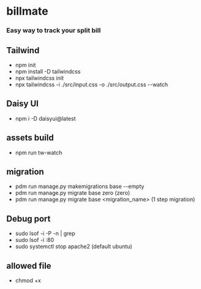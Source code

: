 # billmate

### Easy way to track your split bill

## Tailwind
- npm init
- npm install -D tailwindcss
- npx tailwindcss init
- npx tailwindcss -i ./src/input.css -o ./src/output.css --watch

## Daisy UI
- npm i -D daisyui@latest

## assets build
- npm run tw-watch

## migration
- pdm run manage.py makemigrations base --empty
- pdm run manage.py migrate base zero (zero)
- pdm run manage.py migrate base <migration_name> (1 step migration)

## Debug port
- sudo lsof -i -P -n | grep <port number>
- sudo lsof -i :80
- sudo systemctl stop apache2 (default ubuntu)

## allowed file
- chmod +x